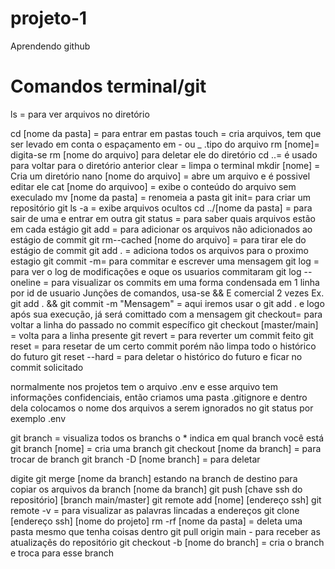 # projeto-1
Aprendendo github

# Comandos terminal/git

ls = para ver arquivos no diretório

cd [nome da pasta] = para entrar em pastas
touch = cria arquivos, tem que ser levado em conta o espaçamento em - ou _ .tipo do arquivo
rm [nome]= digita-se rm [nome do arquivo] para deletar ele do diretório
cd ..= é usado para voltar para o diretório anterior
clear = limpa o terminal
mkdir [nome] = Cria um diretório
nano [nome do arquivo] = abre um arquivo e é possivel editar ele
cat [nome do arquivoo] = exibe o conteúdo do arquivo sem execulado
mv [nome da pasta] = renomeia a pasta
git init= para criar um repositório git
ls -a = exibe arquivos ocultos
cd ../[nome da pasta] = para sair de uma e entrar em outra
git status = para saber quais arquivos estão em cada estágio
git add = para adicionar os arquivos não adicionados ao estágio de commit
git rm--cached [nome do arquivo] = para tirar ele do estágio de commit
git add . = adiciona todos os arquivos para o proximo estagio
git commit -m= para commitar e escrever uma mensagem
git log = para ver o log de modificações e oque os usuarios commitaram
git log --oneline = para visualizar os commits em uma forma condensada em 1 linha por id de usuario
Junções de comandos, usa-se && E comercial 2 vezes Ex. git add . && git commit -m "Mensagem" = aqui iremos usar o git add . e logo após sua execução, já será comittado com a mensagem
git checkout= para voltar a linha do passado no commit específico
git checkout [master/main] = volta para a linha presente
git revert = para reverter um commit feito
git reset = para resetar de um certo commit porém não limpa todo o histórico do futuro
git reset --hard = para deletar o histórico do futuro e ficar no commit solicitado

normalmente nos projetos tem o arquivo .env e esse arquivo tem informações confidenciais, então criamos uma pasta .gitignore e dentro dela colocamos o nome dos arquivos a serem ignorados no git status por exemplo .env

git branch = visualiza todos os branchs o * indica em qual branch você está
git branch [nome] = cria uma branch
git checkout [nome da branch] = para trocar de branch
git branch -D [nome branch] = para deletar

digite git merge [nome da branch] estando na branch de destino para copiar os arquivos da branch [nome da branch]
git push [chave ssh do repositório] [branch main/master]
git remote add [nome] [endereço ssh]
git remote -v = para visualizar as palavras lincadas a endereços
git clone [endereço ssh] [nome do projeto]
rm -rf [nome da pasta] = deleta uma pasta mesmo que tenha coisas dentro
git pull origin main - para receber as atualizaçẽs do repositório
git checkout -b [nome do branch] = cria o branch e troca para esse branch
